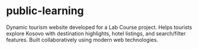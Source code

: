 # public-learning
Dynamic tourism website developed for a Lab Course project. Helps tourists explore Kosovo with destination highlights, hotel listings, and search/filter features. Built collaboratively using modern web technologies.
